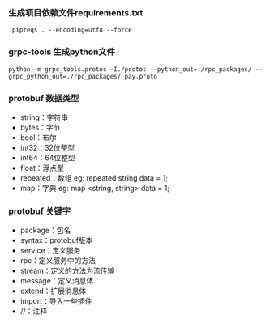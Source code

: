 

### 生成项目依赖文件requirements.txt
``` pipreqs . --encoding=utf8 --force```

### grpc-tools 生成python文件
```python -m grpc_tools.protoc -I./protos --python_out=./rpc_packages/ --grpc_python_out=./rpc_packages/ pay.proto```

### protobuf 数据类型
 - string：字符串
 - bytes：字节
 - bool：布尔
 - int32：32位整型
 - int64：64位整型
 - float：浮点型
 - repeated：数组  eg: repeated string data = 1;
 - map：字典  eg: map <string, string> data = 1;
 
### protobuf 关键字
 - package：包名
 - syntax：protobuf版本
 - service：定义服务
 - rpc：定义服务中的方法
 - stream：定义的方法为流传输
 - message：定义消息体
 - extend：扩展消息体
 - import：导入一些插件
 - //：注释
 